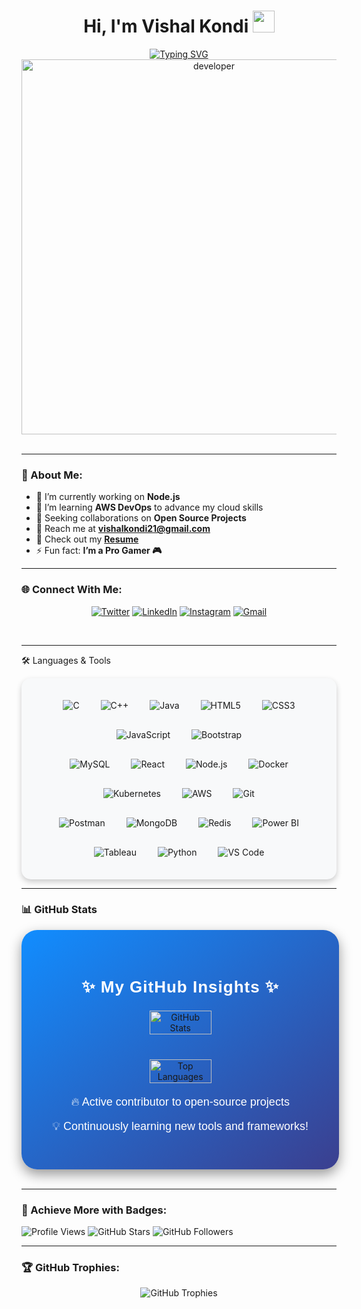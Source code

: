 <h1 align="center">Hi, I'm Vishal Kondi <img src="https://media.giphy.com/media/QssGEmpkyEOhBCb7e1/giphy.gif" width="35"></h1>

<div align="center">
  <a href="#">
    <img src="https://readme-typing-svg.herokuapp.com?font=Fira+Code&weight=600&size=22&pause=1000&center=true&vCenter=true&width=435&lines=Full+Stack+Java+Developer;Open+Source+Enthusiast;Proactive+Learner+%26+Team+Player;Building+Dynamic+Applications" alt="Typing SVG">
  </a>
</div>

<div align="center">
  <img src="https://github.com/Vishalkondi/Vishalkondi/assets/1162077/5403918/media/d5dccb5d5818cba2c8fa0cb15fb578b3.gif" alt="developer" width="600"/>
</div>

<br/>

---
### 🚀 About Me:
- 🔭 I’m currently working on **Node.js**  
- 🌱 I’m learning **AWS DevOps** to advance my cloud skills  
- 👯 Seeking collaborations on **Open Source Projects**  
- 💌 Reach me at **[vishalkondi21@gmail.com](mailto:vishalkondi21@gmail.com)**  
- 📄 Check out my **[Resume](https://drive.google.com/file/d/1VVv7lIgro7FWGHM7U5v-k50Qnn2x8oZy/view?usp=sharing)**  
- ⚡ Fun fact: **I’m a Pro Gamer 🎮**  


---

### 🌐 Connect With Me:
<p align="center">
  <a href="https://twitter.com/vishalkondi123" target="_blank"><img src="https://img.shields.io/badge/Twitter-1DA1F2?style=for-the-badge&logo=twitter&logoColor=white" alt="Twitter"></a>
  <a href="https://www.linkedin.com/in/vishal-kondi" target="_blank"><img src="https://img.shields.io/badge/LinkedIn-0A66C2?style=for-the-badge&logo=linkedin&logoColor=white" alt="LinkedIn"></a>
  <a href="https://www.instagram.com/vishal_kondi_21/" target="_blank"><img src="https://img.shields.io/badge/Instagram-E4405F?style=for-the-badge&logo=instagram&logoColor=white" alt="Instagram"></a>
  <a href="mailto:vishalkondi21@gmail.com"><img src="https://img.shields.io/badge/Email-D14836?style=for-the-badge&logo=gmail&logoColor=white" alt="Gmail"></a>
</p>

<br/>

---

🛠️ Languages & Tools
<div align="center" style="background-color:#f8f9fa; border-radius: 15px; padding: 20px; box-shadow: 0 4px 10px rgba(0, 0, 0, 0.2);"> <div> <img src="https://img.icons8.com/color/48/000000/c-programming.png" alt="C" title="C" style="margin: 15px;"> <img src="https://img.icons8.com/color/48/000000/c-plus-plus-logo.png" alt="C++" title="C++" style="margin: 15px;"> <img src="https://img.icons8.com/color/48/000000/java-coffee-cup-logo.png" alt="Java" title="Java" style="margin: 15px;"> <img src="https://img.icons8.com/color/48/000000/html-5.png" alt="HTML5" title="HTML5" style="margin: 15px;"> <img src="https://img.icons8.com/color/48/000000/css3.png" alt="CSS3" title="CSS3" style="margin: 15px;"> <img src="https://img.icons8.com/color/48/000000/javascript--v1.png" alt="JavaScript" title="JavaScript" style="margin: 15px;"> <img src="https://img.icons8.com/color/48/000000/bootstrap.png" alt="Bootstrap" title="Bootstrap" style="margin: 15px;"> </div> <div> <img src="https://img.icons8.com/color/48/000000/mysql-logo.png" alt="MySQL" title="MySQL" style="margin: 15px;"> <img src="https://img.icons8.com/officel/48/000000/react.png" alt="React" title="React" style="margin: 15px;"> <img src="https://img.icons8.com/color/48/000000/nodejs.png" alt="Node.js" title="Node.js" style="margin: 15px;"> <img src="https://img.icons8.com/color/48/000000/docker.png" alt="Docker" title="Docker" style="margin: 15px;"> <img src="https://img.icons8.com/color/48/000000/kubernetes.png" alt="Kubernetes" title="Kubernetes" style="margin: 15px;"> <img src="https://img.icons8.com/color/48/000000/amazon-web-services.png" alt="AWS" title="AWS" style="margin: 15px;"> <img src="https://img.icons8.com/color/48/000000/git.png" alt="Git" title="Git" style="margin: 15px;"> </div> <div> <img src="https://img.icons8.com/external-tal-revivo-color-tal-revivo/48/000000/external-postman-is-the-only-complete-api-development-environment-logo-color-tal-revivo.png" alt="Postman" title="Postman" style="margin: 15px;"> <img src="https://img.icons8.com/color/48/000000/mongodb.png" alt="MongoDB" title="MongoDB" style="margin: 15px;"> <img src="https://img.icons8.com/color/48/000000/redis.png" alt="Redis" title="Redis" style="margin: 15px;"> <img src="https://img.icons8.com/color/48/000000/power-bi.png" alt="Power BI" title="Power BI" style="margin: 15px;"> <img src="https://img.icons8.com/color/48/000000/tableau-software.png" alt="Tableau" title="Tableau" style="margin: 15px;"> <img src="https://img.icons8.com/color/48/000000/python.png" alt="Python" title="Python" style="margin: 15px;"> <img src="https://img.icons8.com/color/48/000000/visual-studio-code-2019.png" alt="VS Code" title="VS Code" style="margin: 15px;"> </div> </div>

---

### 📊 **GitHub Stats**  
<div align="center" style="background: linear-gradient(to bottom right, #118DFF, #3B3F8F); padding: 40px; border-radius: 25px; box-shadow: 0px 8px 20px rgba(0, 0, 0, 0.4); width: 85%; margin: auto; transition: all 0.3s ease;">
  <h2 style="color: #FFF; font-family: 'Arial', sans-serif; font-size: 26px; font-weight: 700; letter-spacing: 1px;">✨ My GitHub Insights ✨</h2>
  
  <div style="display: flex; justify-content: center; gap: 40px; flex-wrap: wrap; margin-top: 20px;">
    <img src="https://github-readme-stats.vercel.app/api?username=Vishalkondi&show_icons=true&count_private=true&theme=radical&hide_border=true&border_radius=15" alt="GitHub Stats" style="border-radius: 15px; width: 48%; transition: transform 0.3s ease;"/>
    <img src="https://github-readme-stats.vercel.app/api/top-langs/?username=Vishalkondi&layout=compact&theme=radical&hide_border=true&border_radius=15" alt="Top Languages" style="border-radius: 15px; width: 48%; transition: transform 0.3s ease;"/>
  </div>
  
  <div style="color: #FFF; margin-top: 20px; font-size: 18px; font-family: 'Arial', sans-serif;">
    <p>🔥 Active contributor to open-source projects</p>
    <p>💡 Continuously learning new tools and frameworks!</p>
  </div>
</div>

<script>
  // Adding hover effect to images
  const statsImages = document.querySelectorAll('img');
  statsImages.forEach((image) => {
    image.addEventListener('mouseover', () => {
      image.style.transform = 'scale(1.05)';
    });
    image.addEventListener('mouseout', () => {
      image.style.transform = 'scale(1)';
    });
  });
</script>


<br/>

---

### 🎨 Achieve More with Badges:
![Profile Views](https://komarev.com/ghpvc/?username=Vishalkondi&label=PROFILE+VIEWS&color=brightgreen)
![GitHub Stars](https://img.shields.io/github/stars/Vishalkondi?style=flat-square&color=yellow)
![GitHub Followers](https://img.shields.io/github/followers/Vishalkondi?style=flat-square&color=blue)

---

### 🏆 GitHub Trophies:
<div align="center">
  <img src="https://github-profile-trophy.vercel.app/?username=Vishalkondi&theme=onedark&row=1&column=7&margin-w=15&margin-h=15" alt="GitHub Trophies">
</div> 
